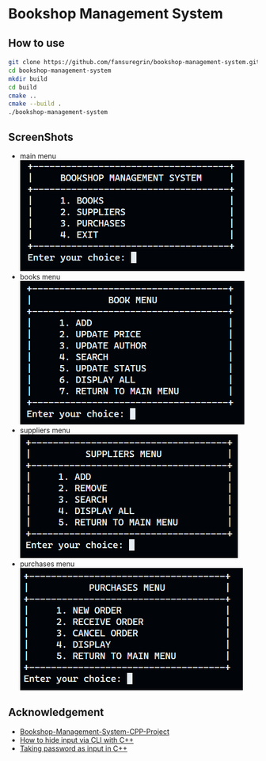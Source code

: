 # Bookshop Management System

## How to use
```bash
git clone https://github.com/fansuregrin/bookshop-management-system.git bookshop-management-system
cd bookshop-management-system
mkdir build
cd build
cmake ..
cmake --build .
./bookshop-management-system
```

## ScreenShots
- main menu
    ![main_menu](./docs/images/main_menu.png)
- books menu
    ![books_menu](./docs/images/books_menu.png)
- suppliers menu
    ![suppliers_menu](./docs/images/suppliers_menu.png)
- purchases menu
    ![purchases_menu](./docs/images/purchases_menu.png)

## Acknowledgement
- [Bookshop-Management-System-CPP-Project](https://github.com/aryan-dragun/Bookshop-Management-System-CPP-Project)
- [How to hide input via CLI with C++](https://terminalroot.com/how-to-hide-input-via-cli-with-cpp/)
- [Taking password as input in C++](https://www.geeksforgeeks.org/taking-password-as-input-in-cpp/)